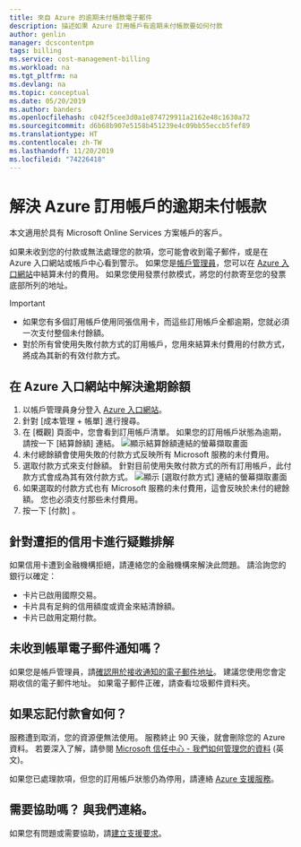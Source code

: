 ```yaml
---
title: 來自 Azure 的逾期未付帳款電子郵件
description: 描述如果 Azure 訂用帳戶有逾期未付帳款要如何付款
author: genlin
manager: dcscontentpm
tags: billing
ms.service: cost-management-billing
ms.workload: na
ms.tgt_pltfrm: na
ms.devlang: na
ms.topic: conceptual
ms.date: 05/20/2019
ms.author: banders
ms.openlocfilehash: c042f5cee3d0a1e874729911a2162e48c1630a72
ms.sourcegitcommit: d6b68b907e5158b451239e4c09bb55eccb5fef89
ms.translationtype: HT
ms.contentlocale: zh-TW
ms.lasthandoff: 11/20/2019
ms.locfileid: "74226418"
---
```

# <a name="resolve-past-due-balance-for-your-azure-subscription"></a>解決 Azure 訂用帳戶的逾期未付帳款

本文適用於具有 Microsoft Online Services 方案帳戶的客戶。

如果未收到您的付款或無法處理您的款項，您可能會收到電子郵件，或是在 Azure 入口網站或帳戶中心看到警示。
如果您是[帳戶管理員](billing-subscription-transfer.md#whoisaa)，您可以在 [Azure 入口網站](https://portal.azure.com)中結算未付的費用。 如果您使用發票付款模式，將您的付款寄至您的發票底部所列的地址。

> [!IMPORTANT]
> * 如果您有多個訂用帳戶使用同張信用卡，而這些訂用帳戶全都逾期，您就必須一次支付整個未付餘額。
> * 對於所有曾使用失敗付款方式的訂用帳戶，您用來結算未付費用的付款方式，將成為其新的有效付款方式。

## <a name="resolve-past-due-balance-in-the-azure-portal"></a>在 Azure 入口網站中解決逾期餘額

1. 以帳戶管理員身分登入 [Azure 入口網站](https://portal.azure.com)。
1. 針對 [成本管理 + 帳單]  進行搜尋。
1. 在 [概觀] 頁面中，您會看到訂用帳戶清單。 如果您的訂用帳戶狀態為逾期，請按一下 [結算餘額]  連結。
    ![顯示結算餘額連結的螢幕擷取畫面](./media/billing-azure-subscription-past-due-balance/settle-balance-entry-point.png)
1. 未付總餘額會使用失敗的付款方式反映所有 Microsoft 服務的未付費用。
1. 選取付款方式來支付餘額。 針對目前使用失敗付款方式的所有訂用帳戶，此付款方式會成為其有效付款方式。
    ![顯示 [選取付款方式] 連結的螢幕擷取畫面](./media/billing-azure-subscription-past-due-balance/settle-balance-screen.png)
1. 如果選取的付款方式也有 Microsoft 服務的未付費用，這會反映於未付的總餘額。 您也必須支付那些未付費用。
1. 按一下 [付款]  。

## <a name="troubleshoot-declined-credit-card"></a>針對遭拒的信用卡進行疑難排解

如果信用卡遭到金融機構拒絕，請連絡您的金融機構來解決此問題。 請洽詢您的銀行以確定：
- 卡片已啟用國際交易。
- 卡片具有足夠的信用額度或資金來結清餘額。
- 卡片已啟用定期付款。

## <a name="not-getting-billing-email-notifications"></a>未收到帳單電子郵件通知嗎？

如果您是帳戶管理員，請[確認用於接收通知的電子郵件地址](billing-how-to-change-azure-account-profile.md)。 建議您使用您會定期收信的電子郵件地址。 如果電子郵件正確，請查看垃圾郵件資料夾。

## <a name="if-i-forget-to-pay-what-happens"></a>如果忘記付款會如何？

服務遭到取消，您的資源便無法使用。 服務終止 90 天後，就會刪除您的 Azure 資料。 若要深入了解，請參閱 [Microsoft 信任中心 - 我們如何管理您的資料](https://go.microsoft.com/fwLink/p/?LinkID=822930&clcid=0x409) \(英文\)。

如果您已處理款項，但您的訂用帳戶狀態仍為停用，請連絡 [Azure 支援服務](https://portal.azure.com/#blade/Microsoft_Azure_Support/HelpAndSupportBlade)。


## <a name="need-help-contact-us"></a>需要協助嗎？ 與我們連絡。

如果您有問題或需要協助，請[建立支援要求](https://go.microsoft.com/fwlink/?linkid=2083458)。
